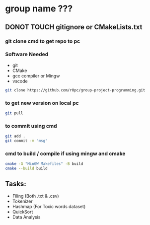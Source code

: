 # group name ???

## DONOT TOUCH gitignore or CMakeLists.txt

### git clone cmd to get repo to pc

### Software Needed
- git
- CMake
- gcc compiler or Mingw
- vscode

``` bash
git clone https://github.com/r0pc/group-project-programming.git
```

### to get new version on local pc

```bash
git pull
```

### to commit using cmd

``` bash
git add .
git commit -m "msg"
```

### cmd to build / compile if using mingw and cmake

``` bash
cmake -G "MinGW Makefiles" -B build
cmake --build build
```


## Tasks:
- Filing (Both .txt & .csv)
- Tokenizer
- Hashmap (For Toxic words dataset)
- QuickSort
- Data Analysis